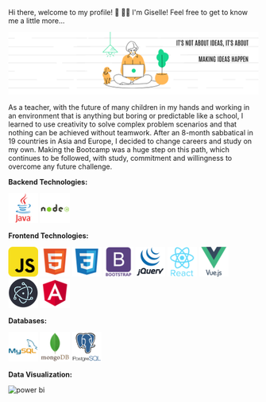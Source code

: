 <p>Hi there, welcome to my profile! 👋 👩‍💻
I'm Giselle! Feel free to get to know me a little more...</p>

<img src="https://github.com/gisellequarto/gisellequarto/blob/main/Banner%20Giselle.png" alt="banner Giselle">

<p>As a teacher, with the future of many children in my hands and working in an environment that is anything but boring or predictable like a school, I learned to use creativity to solve complex problem scenarios and that nothing can be achieved without teamwork. After an 8-month sabbatical in 19 countries in Asia and Europe, I decided to change careers and study on my own. Making the Bootcamp was a huge step on this path, which continues to be followed, with study, commitment and willingness to overcome any future challenge.</p>

<!--
**gisellequarto/gisellequarto** is a ✨ _special_ ✨ repository because its `README.md` (this file) appears on your GitHub profile.

Here are some ideas to get you started:

- 🔭 I’m currently working on ...
- 🌱 I’m currently learning ...
- 👯 I’m looking to collaborate on ...
- 🤔 I’m looking for help with ...
- 💬 Ask me about ...
- 📫 How to reach me: ...
- 😄 Pronouns: ...
- ⚡ Fun fact: ...
-->

__Backend Technologies:__
<br/>
<p align="left">
<img src="https://github.com/gisellequarto/gisellequarto/blob/main/icons/java_icon.png" alt="java" width="60" height="60"/>
<img src="https://github.com/gisellequarto/gisellequarto/blob/main/icons/nodejs_icon.png" alt="nodejs" width="60" height="60"/>
</p>

__Frontend Technologies:__
<br/>
<p align="left">
<img src="https://github.com/gisellequarto/gisellequarto/blob/main/icons/javascript_icon.png" alt="javascript" width="60" height="60"/>
<img src="https://github.com/gisellequarto/gisellequarto/blob/main/icons/html_icon.png" alt="html5" width="60" height="60"/>
<img src="https://github.com/gisellequarto/gisellequarto/blob/main/icons/css_icon.png" alt="css3" width="60" height="60"/>
<img src="https://github.com/gisellequarto/gisellequarto/blob/main/icons/bootstrap_icon.png" alt="bootstrap" width="60" height="60"/>
<img src="https://github.com/gisellequarto/gisellequarto/blob/main/icons/jquery_icon.png" alt="jquery" width="60" height="60"/>
<img src="https://github.com/gisellequarto/gisellequarto/blob/main/icons/react_icon.png" alt="react" width="60" height="60"/>
<img src="https://github.com/gisellequarto/gisellequarto/blob/main/icons/vuejs_icon.png" alt="vue" width="60" height="60"/>
<img src="https://github.com/gisellequarto/gisellequarto/blob/main/icons/electron_icon.png" alt="electron" width="60" height="60"/>
<img src="https://github.com/gisellequarto/gisellequarto/blob/main/icons/angular_icon.png" alt="angular" width="60" height="60"/>
</p>

__Databases:__
<br/>
<p align="left">
<img src="https://github.com/gisellequarto/gisellequarto/blob/main/icons/mysql_icon.png" alt="mysql" width="60" height="60"/>
<img src="https://github.com/gisellequarto/gisellequarto/blob/main/icons/mongodb_icon.png" alt="mongodb" width="60" height="60"/>
<img src="https://github.com/gisellequarto/gisellequarto/blob/main/icons/postgre_icon.png" alt="postgresql" width="60" height="60"/>
</p>

__Data Visualization:__
<br/>
<p align="left">
<img src="https://github.com/gisellequarto/gisellequarto/blob/main/PowerBI/COVID-Vaccines-vs2-Power-BI-Google-Chrome-2021-05-17-15-45-00.gif" alt="power bi" width="400" height="160"/>
